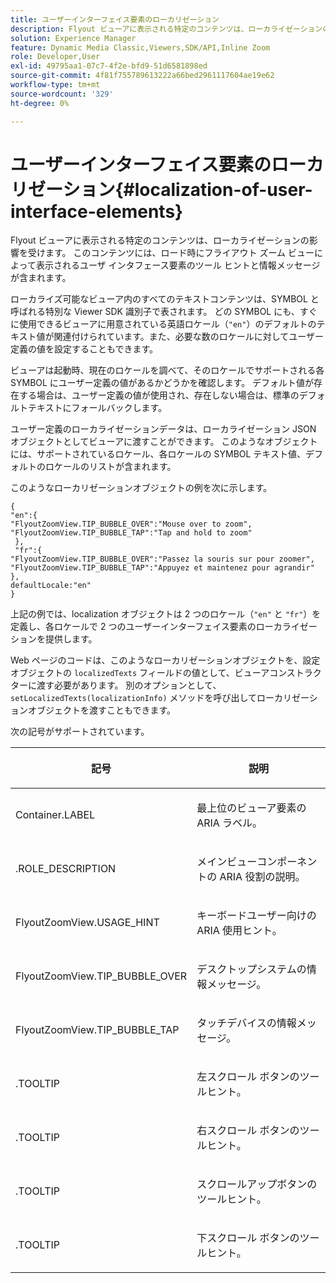 ```yaml
---
title: ユーザーインターフェイス要素のローカリゼーション
description: Flyout ビューアに表示される特定のコンテンツは、ローカライゼーションの影響を受けます。 このコンテンツには、ロード時にフライアウト ズーム ビューによって表示されるユーザ インタフェース要素のツール ヒントと情報メッセージが含まれます。
solution: Experience Manager
feature: Dynamic Media Classic,Viewers,SDK/API,Inline Zoom
role: Developer,User
exl-id: 49795aa1-07c7-4f2e-bfd9-51d6581898ed
source-git-commit: 4f81f755789613222a66bed2961117604ae19e62
workflow-type: tm+mt
source-wordcount: '329'
ht-degree: 0%

---
```


# ユーザーインターフェイス要素のローカリゼーション{#localization-of-user-interface-elements}

Flyout ビューアに表示される特定のコンテンツは、ローカライゼーションの影響を受けます。 このコンテンツには、ロード時にフライアウト ズーム ビューによって表示されるユーザ インタフェース要素のツール ヒントと情報メッセージが含まれます。

ローカライズ可能なビューア内のすべてのテキストコンテンツは、SYMBOL と呼ばれる特別な Viewer SDK 識別子で表されます。 どの SYMBOL にも、すぐに使用できるビューアに用意されている英語ロケール（`"en"`）のデフォルトのテキスト値が関連付けられています。また、必要な数のロケールに対してユーザー定義の値を設定することもできます。

ビューアは起動時、現在のロケールを調べて、そのロケールでサポートされる各 SYMBOL にユーザー定義の値があるかどうかを確認します。 デフォルト値が存在する場合は、ユーザー定義の値が使用され、存在しない場合は、標準のデフォルトテキストにフォールバックします。

ユーザー定義のローカライゼーションデータは、ローカライゼーション JSON オブジェクトとしてビューアに渡すことができます。 このようなオブジェクトには、サポートされているロケール、各ロケールの SYMBOL テキスト値、デフォルトのロケールのリストが含まれます。

このようなローカリゼーションオブジェクトの例を次に示します。

```
{ 
"en":{ 
"FlyoutZoomView.TIP_BUBBLE_OVER":"Mouse over to zoom", 
"FlyoutZoomView.TIP_BUBBLE_TAP":"Tap and hold to zoom" 
 }, 
 "fr":{ 
"FlyoutZoomView.TIP_BUBBLE_OVER":"Passez la souris sur pour zoomer", 
"FlyoutZoomView.TIP_BUBBLE_TAP":"Appuyez et maintenez pour agrandir" 
}, 
defaultLocale:"en" 
}
```

上記の例では、localization オブジェクトは 2 つのロケール（`"en"` と `"fr"`）を定義し、各ロケールで 2 つのユーザーインターフェイス要素のローカライゼーションを提供します。

Web ページのコードは、このようなローカリゼーションオブジェクトを、設定オブジェクトの `localizedTexts` フィールドの値として、ビューアコンストラクターに渡す必要があります。 別のオプションとして、`setLocalizedTexts(localizationInfo)` メソッドを呼び出してローカリゼーションオブジェクトを渡すこともできます。

次の記号がサポートされています。

<table id="table_58C40353B7244335872350C98DF2CFB3"> 
 <thead> 
  <tr> 
   <th colname="col1" class="entry"> <p>記号 </p> </th> 
   <th colname="col2" class="entry"> <p>説明 </p> </th> 
  </tr> 
 </thead>
 <tbody> 
  <tr> 
   <td colname="col1"> <p> <span class="codeph"> Container.LABEL </span> </p> </td> 
   <td colname="col2"> <p>最上位のビューア要素の ARIA ラベル。 </p> </td> 
  </tr> 
  <tr> 
   <td colname="col1"> <p> <span class="codeph">.ROLE_DESCRIPTION </span> </p> </td> 
   <td colname="col2"> <p>メインビューコンポーネントの ARIA 役割の説明。 </p> </td> 
  </tr> 
  <tr> 
   <td colname="col1"> <p> <span class="codeph"> FlyoutZoomView.USAGE_HINT </span> </p> </td> 
   <td colname="col2"> <p>キーボードユーザー向けの ARIA 使用ヒント。 </p> </td> 
  </tr> 
  <tr> 
   <td colname="col1"> <p> <span class="codeph"> FlyoutZoomView.TIP_BUBBLE_OVER </span> </p> </td> 
   <td colname="col2"> <p>デスクトップシステムの情報メッセージ。 </p> </td> 
  </tr> 
  <tr> 
   <td colname="col1"> <p> <span class="codeph"> FlyoutZoomView.TIP_BUBBLE_TAP </span> </p> </td> 
   <td colname="col2"> <p>タッチデバイスの情報メッセージ。 </p> </td> 
  </tr> 
  <tr> 
   <td colname="col1"> <p> <span class="codeph">.TOOLTIP </span> </p> </td> 
   <td colname="col2"> <p>左スクロール ボタンのツールヒント。 </p> </td> 
  </tr> 
  <tr> 
   <td colname="col1"> <p> <span class="codeph">.TOOLTIP </span> </p> </td> 
   <td colname="col2"> <p>右スクロール ボタンのツールヒント。 </p> </td> 
  </tr> 
  <tr> 
   <td colname="col1"> <p> <span class="codeph">.TOOLTIP </span> </p> </td> 
   <td colname="col2"> <p>スクロールアップボタンのツールヒント。 </p> </td> 
  </tr> 
  <tr> 
   <td colname="col1"> <p> <span class="codeph">.TOOLTIP </span> </p> </td> 
   <td colname="col2"> <p>下スクロール ボタンのツールヒント。 </p> </td> 
  </tr> 
 </tbody> 
</table>
